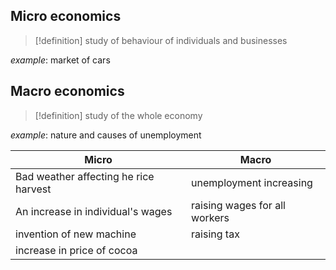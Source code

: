 ## Micro economics

> [!definition] study of behaviour of individuals and businesses

*example*: market of cars
## Macro economics

> [!definition] study of the whole economy

*example*: nature and causes of unemployment

| Micro                                 | Macro                         |
| ------------------------------------- | ----------------------------- |
| Bad weather affecting he rice harvest | unemployment increasing       |
| An increase in individual's wages     | raising wages for all workers |
| invention of new machine              | raising tax                   |
| increase in price of cocoa            |                               |
